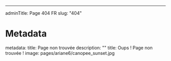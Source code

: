 ---
adminTitle: Page 404 FR
slug: "404"
# Metadata
metadata: 
  title: Page non trouvée
  description: ""
title: Oups ! Page non trouvée !
image: pages/ariane6/canopee_sunset.jpg